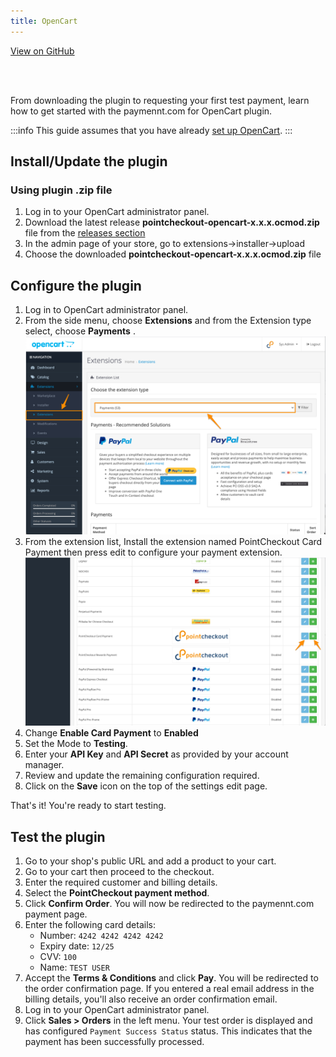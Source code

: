 ```yaml
---
title: OpenCart
---
```


<a className="button button--primary button--large" href="http://www.github.com/pointcheckout/opencart"> View on GitHub </a>

<br />
<br />

From downloading the plugin to requesting your first test payment, learn how to get started with the paymennt.com for OpenCart plugin.

:::info
This guide assumes that you have already [set up OpenCart](https://docs.opencart.com/installation/).
:::

## Install/Update the plugin

### Using plugin .zip file

1. Log in to your OpenCart administrator panel.
2. Download the latest release **pointcheckout-opencart-x.x.x.ocmod.zip** file from the [releases section](https://github.com/pointcheckout/opencart/releases)
3. In the admin page of your store, go to extensions->installer->upload
4. Choose the downloaded **pointcheckout-opencart-x.x.x.ocmod.zip** file

## Configure the plugin

1. Log in to OpenCart administrator panel.
2. From the side menu, choose **Extensions** and from the Extension type select, choose **Payments** .
![extensions](/img/docs/integrate/ecomm/opencart/opencart-1.png)
3. From the extension list, Install the extension named PointCheckout Card Payment then press edit to configure your payment extension.
![install extension](/img/docs/integrate/ecomm/opencart/opencart-2.png)
4. Change **Enable Card Payment** to **Enabled**
5. Set the Mode to **Testing**.
6. Enter your **API Key** and **API Secret** as provided by your account manager.
7. Review and update the remaining configuration required.
8. Click on the **Save** icon on the top of the settings edit page.

That's it! You're ready to start testing.

## Test the plugin

1. Go to your shop's public URL and add a product to your cart.
2. Go to your cart then proceed
   to the checkout.
3. Enter the required customer and billing details.
4. Select the **PointCheckout payment method**.
5. Click **Confirm Order**. You will now be redirected to the paymennt.com payment page.
6. Enter the following card details:
    - Number: `4242 4242 4242 4242`
    - Expiry date: `12/25`
    - CVV: `100`
    - Name: `TEST USER`
7. Accept the **Terms & Conditions** and click **Pay**. You will be redirected to the order confirmation page. If you entered a real email address in the billing details, you'll also receive an order confirmation email.
8. Log in to your OpenCart administrator panel.
9. Click **Sales > Orders** in the left menu. Your test order is displayed and has configured `Payment Success Status` status. This indicates that the payment has been successfully processed.
